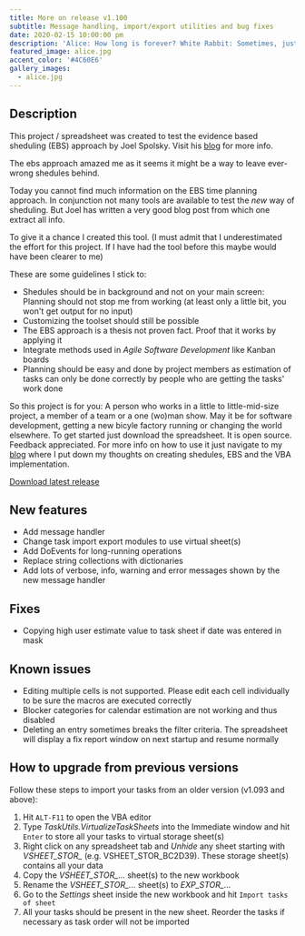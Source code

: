 ```yaml
---
title: More on release v1.100
subtitle: Message handling, import/export utilities and bug fixes
date: 2020-02-15 10:00:00 pm
description: 'Alice: How long is forever? White Rabbit: Sometimes, just one second.'
featured_image: alice.jpg
accent_color: '#4C60E6'
gallery_images:
  - alice.jpg
---
```


## Description
This project / spreadsheet was created to test the evidence based sheduling (EBS) approach by Joel Spolsky.
Visit his <a href="https://www.joelonsoftware.com/2007/10/26/evidence-based-scheduling/">blog</a> for more info.

The ebs approach amazed me as it seems it might be a way to leave ever-wrong shedules behind.

Today you cannot find much information on the EBS time planning approach. In conjunction not many tools are available to test the *new* way of sheduling. But Joel has written a very good blog post from which one extract all info.

To give it a chance I created this tool.
(I must admit that I underestimated the effort for this project. If I have had the tool before this maybe would have been clearer to me)

These are some guidelines I stick to:
* Shedules should be in background and not on your main screen: Planning should not stop me from working (at least only a little bit, you won't get output for no input)
* Customizing the toolset should still be possible
* The EBS approach is a thesis not proven fact. Proof that it works by applying it
* Integrate methods used in *Agile Software Development* like Kanban boards
* Planning should be easy and done by project members as estimation of tasks can only be done correctly by people who are getting the tasks' work done

So this project is for you: A person who works in a little to little-mid-size project, a member of a team or a one (wo)man show.
May it be for software development, getting a new bicyle factory running or changing the world elsewhere.
To get started just download the spreadsheet. It is open source. Feedback appreciated. For more info on how to use it just navigate to my <a href="{{ '/blog' | relative_url }}">blog</a> where I put down my thoughts on creating shedules, EBS and the VBA implementation.

<p class="h1">
				<a href="https://github.com/rap1ide/EbsSpread/tree/master/bin" class="button--fill">Download latest release</a>
</p>

## New features
* Add message handler
* Change task import export modules to use virtual sheet(s)
* Add DoEvents for long-running operations
* Replace string collections with dictionaries
* Add lots of verbose, info, warning and error messages shown by the new message handler

## Fixes
* Copying high user estimate value to task sheet if date was entered in mask

## Known issues
* Editing multiple cells is not supported. Please edit each cell individually to be sure the macros are executed correctly
* Blocker categories for calendar estimation are not working and thus disabled
* Deleting an entry sometimes breaks the filter criteria. The spreadsheet will display a fix report window on next startup and resume normally

## How to upgrade from previous versions

Follow these steps to import your tasks from an older version (v1.093 and above):

1. Hit `ALT-F11` to open the VBA editor
1. Type *TaskUtils.VirtualizeTaskSheets* into the Immediate window and hit `Enter` to store all your tasks to virtual storage sheet(s)
1. Right click on any spreadsheet tab and *Unhide* any sheet starting with *VSHEET_STOR_* (e.g. VSHEET_STOR_BC2D39). These storage sheet(s) contains all your data
1. Copy the *VSHEET_STOR_...* sheet(s) to the new workbook
1. Rename the *VSHEET_STOR_...* sheet(s) to *EXP_STOR_...*
1. Go to the *Settings* sheet inside the new workbook and hit `Import tasks of sheet`
1. All your tasks should be present in the new sheet. Reorder the tasks if necessary as task order will not be imported